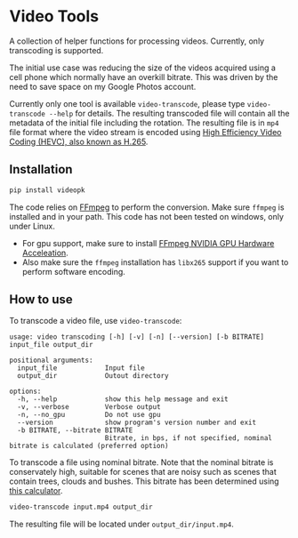# Video Tools

A collection of helper functions for processing videos. Currently, only transcoding is supported.

The initial use case was reducing the size of the videos acquired using a cell phone which normally have an overkill bitrate. This was driven by the need to save space on my Google Photos account.

Currently only one tool is available ```video-transcode```, please type ```video-transcode --help``` for details. The resulting transcoded file will contain all the metadata of the initial file including the rotation. The resulting file is in ```mp4``` file format where the video stream is encoded using [High Efficiency Video Coding (HEVC), also known as H.265](https://fr.wikipedia.org/wiki/H.265).

## Installation

```bash
pip install videopk
```

The code relies on [FFmpeg](https://www.ffmpeg.org/) to perform the conversion. Make sure ```ffmpeg``` is installed and in your path. This code has not been tested on windows, only under Linux.

* For gpu support, make sure to install [FFmpeg NVIDIA GPU Hardware Acceleation](https://docs.nvidia.com/video-technologies/video-codec-sdk/11.1/ffmpeg-with-nvidia-gpu/index.html). 
* Also make sure the ```ffmpeg``` installation has ```libx265``` support if you want to perform software encoding.

## How to use

To transcode a video file, use ```video-transcode```:
```
usage: video transcoding [-h] [-v] [-n] [--version] [-b BITRATE] input_file output_dir

positional arguments:
  input_file            Input file
  output_dir            Outout directory

options:
  -h, --help            show this help message and exit
  -v, --verbose         Verbose output
  -n, --no_gpu          Do not use gpu
  --version             show program's version number and exit
  -b BITRATE, --bitrate BITRATE
                        Bitrate, in bps, if not specified, nominal bitrate is calculated (preferred option)
```

To transcode a file using nominal bitrate. Note that the nominal bitrate is conservately high, suitable for scenes that are noisy such as scenes that contain trees, clouds and bushes. This bitrate has been determined using [this calculator](https://www.dr-lex.be/info-stuff/videocalc.html).

```bash
video-transcode input.mp4 output_dir
```

The resulting file will be located under ```output_dir/input.mp4```. 

